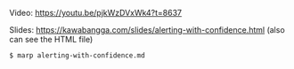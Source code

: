 
Video: https://youtu.be/pjkWzDVxWk4?t=8637

Slides: https://kawabangga.com/slides/alerting-with-confidence.html (also can see the HTML file)

```shell
$ marp alerting-with-confidence.md
```
